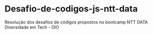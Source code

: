 # Desafio-de-codigos-js-ntt-data
Resolução dos desafios de códigos propostos no bootcamp NTT DATA Diversidade em Tech - DIO

